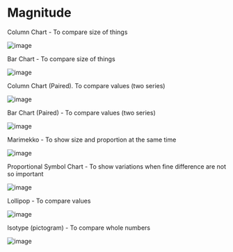# Magnitude

Column Chart - To compare size of things

![image](https://github.com/avatorl/Deneb-Vega-Templates/assets/59934292/68e3087f-f6dc-4ac4-a795-6e69da20b165)

Bar Chart - To compare size of things

![image](https://github.com/avatorl/Deneb-Vega-Templates/assets/59934292/466a224e-4167-4497-b980-570bd1f30006)

Column Chart (Paired). To compare values (two series)

![image](https://github.com/avatorl/Deneb-Vega-Templates/assets/59934292/8d7a1aeb-ce33-4508-91c8-687146a36015)

Bar Chart (Paired) - To compare values (two series)

![image](https://github.com/avatorl/Deneb-Vega-Templates/assets/59934292/4545ba61-bda4-43a2-b933-4cfeee5bd763)

Marimekko - To show size and proportion at the same time

![image](https://github.com/avatorl/Deneb-Vega-Templates/assets/59934292/43ce7d55-62aa-4bb9-872a-b0c2934eac66)

Proportional Symbol Chart - To show variations when fine difference are not so important

![image](https://github.com/avatorl/Deneb-Vega-Templates/assets/59934292/c012f7db-71ee-4abc-852d-ecf52309cf6e)

Lollipop - To compare values

![image](https://github.com/avatorl/Deneb-Vega-Templates/assets/59934292/6528cce3-7de6-42b5-b8c4-d32094ffc232)

Isotype (pictogram) - To compare whole numbers

![image](https://github.com/avatorl/Deneb-Vega-Templates/assets/59934292/3ca94e1b-3ecb-4bef-9ad7-ea1bfdf43026)

